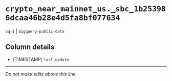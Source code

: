 # `crypto_near_mainnet_us._sbc_1b253986dcaa46b28e4d5fa8bf077634`
`bq-1` | `bigquery-public-data`

## Column details
* [TIMESTAMP] `last_update`

-------------------------------------------------------------------------------
*Do not make edits above this line.*
